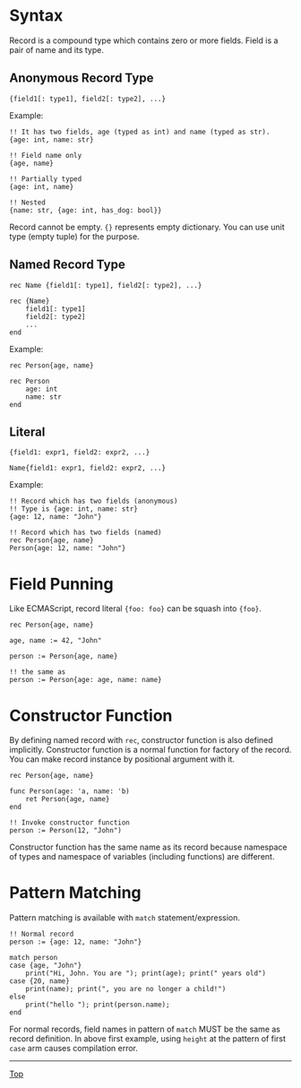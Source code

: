 # Syntax

Record is a compound type which contains zero or more fields. Field is a pair of name and its type.

## Anonymous Record Type

```
{field1[: type1], field2[: type2], ...}
```

Example:

```
!! It has two fields, age (typed as int) and name (typed as str).
{age: int, name: str}

!! Field name only
{age, name}

!! Partially typed
{age: int, name}

!! Nested
{name: str, {age: int, has_dog: bool}}
```

Record cannot be empty. `{}` represents empty dictionary. You can use unit type (empty tuple) for the purpose.

## Named Record Type

```
rec Name {field1[: type1], field2[: type2], ...}

rec {Name}
    field1[: type1]
    field2[: type2]
    ...
end
```

Example:

```
rec Person{age, name}

rec Person
    age: int
    name: str
end
```

## Literal

```
{field1: expr1, field2: expr2, ...}

Name{field1: expr1, field2: expr2, ...}
```

Example:

```
!! Record which has two fields (anonymous)
!! Type is {age: int, name: str}
{age: 12, name: "John"}

!! Record which has two fields (named)
rec Person{age, name}
Person{age: 12, name: "John"}
```

# Field Punning

Like ECMAScript, record literal `{foo: foo}` can be squash into `{foo}`.

```
rec Person{age, name}

age, name := 42, "John"

person := Person{age, name}

!! the same as
person := Person{age: age, name: name}
```

# Constructor Function

By defining named record with `rec`, constructor function is also defined implicitly.
Constructor function is a normal function for factory of the record.
You can make record instance by positional argument with it.

```
rec Person{age, name}

func Person(age: 'a, name: 'b)
    ret Person{age, name}
end

!! Invoke constructor function
person := Person(12, "John")
```

Constructor function has the same name as its record because namespace of types and namespace of
variables (including functions) are different.

# Pattern Matching

Pattern matching is available with `match` statement/expression.

```
!! Normal record
person := {age: 12, name: "John"}

match person
case {age, "John"}
    print("Hi, John. You are "); print(age); print(" years old")
case {20, name}
    print(name); print(", you are no longer a child!")
else
    print("hello "); print(person.name);
end
```

For normal records, field names in pattern of `match` MUST be the same as record definition.
In above first example, using `height` at the pattern of first `case` arm causes compilation error.

---
[Top](./README.md)

